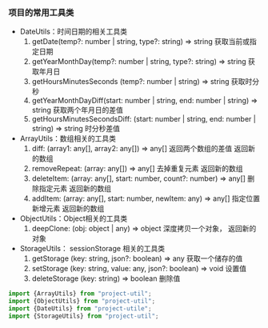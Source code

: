 ### 项目的常用工具类

* DateUtils：时间日期的相关工具类
    1. getDate(temp?: number | string, type?: string) => string                             获取当前或指定日期
    2. getYearMonthDay(temp?: number | string, type?: string) => string                     获取年月日
    3. getHoursMinutesSeconds (temp?: number | string) => string                            获取时分秒
    4. getYearMonthDayDiff(start: number | string, end: number | string) => string          获取两个年月日的差值
    5. getHoursMinutesSecondsDiff: (start: number | string, end: number | string) => string 时分秒差值
* ArrayUtils：数组相关的工具类
    1. diff: (array1: any[], array2: any[]) => any[] 返回两个数组的差值 返回新的数组
    2. removeRepeat: (array: any[]) => any[] 去掉重复元素 返回新的数组
    3. deleteItem: (array: any[], start: number, count?: number) => any[] 删除指定元素 返回新的数组
    4. addItem: (array: any[], start: number, newItem: any) => any[] 指定位置新增元素 返回新的数组
* ObjectUtils：Object相关的工具类
    1. deepClone: (obj: object | any) => object 深度拷贝一个对象， 返回新的对象
* StorageUtils： sessionStorage 相关的工具类
    1. getStorage (key: string, json?: boolean) => any 获取一个储存的值
    2. setStorage (key: string, value: any, json?: boolean) => void 设置值
    3. deleteStorage (key: string) => boolean 删除值 

```typescript
import {ArrayUtils} from "project-util";
import {ObjectUtils} from "project-util";
import {DateUtils} from "project-utile";
import {StorageUtils} from "project-util";
```
